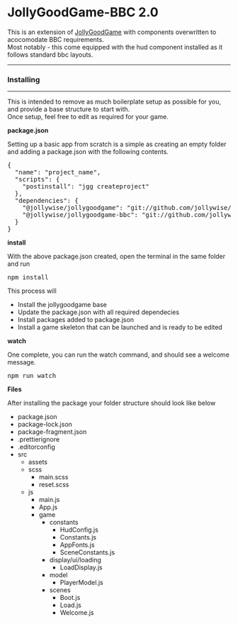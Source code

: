 # JollyGoodGame-BBC 2.0

This is an extension of [JollyGoodGame](https://github.com/jollywise/jollygoodgame) with components overwritten to acocomodate BBC requirements.  
Most notably - this come equipped with the hud component installed as it follows standard bbc layouts.

---

### Installing

---

This is intended to remove as much boilerplate setup as possible for you, and provide a base structure to start with.  
Once setup, feel free to edit as required for your game.

**package.json**

Setting up a basic app from scratch is a simple as creating an empty folder and adding a package.json with the following contents.

<pre>
{
  "name": "project_name",
  "scripts": {
    "postinstall": "jgg createproject"
  },
  "dependencies": {
    "@jollywise/jollygoodgame": "git://github.com/jollywise/jollygoodgame.git#2.x",
    "@jollywise/jollygoodgame-bbc": "git://github.com/jollywise/jollygoodgame-bbc.git#2.x"
  }
}
</pre>

**install**

With the above package.json created, open the terminal in the same folder and run

<pre>npm install</pre>

This process will

- Install the jollygoodgame base
- Update the package.json with all required dependecies
- Install packages added to package.json
- Install a game skeleton that can be launched and is ready to be edited

**watch**

One complete, you can run the watch command, and should see a welcome message.

<pre>npm run watch</pre>

**Files**

After installing the package your folder structure should look like below

- package.json
- package-lock.json
- package-fragment.json
- .prettierignore
- .editorconfig
- src
  - assets
  - scss
    - main.scss
    - reset.scss
  - js
    - main.js
    - App.js
    - game
      - constants
        - HudConfig.js
        - Constants.js
        - AppFonts.js
        - SceneConstants.js
      * display/ui/loading
        - LoadDisplay.js
      * model
        - PlayerModel.js
      * scenes
        - Boot.js
        - Load.js
        - Welcome.js
